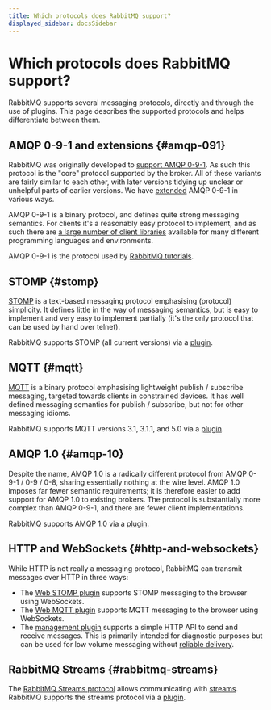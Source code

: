 ```yaml
---
title: Which protocols does RabbitMQ support?
displayed_sidebar: docsSidebar
---
```

<!--
Copyright (c) 2005-2024 Broadcom. All Rights Reserved. The term "Broadcom" refers to Broadcom Inc. and/or its subsidiaries.

All rights reserved. This program and the accompanying materials
are made available under the terms of the under the Apache License,
Version 2.0 (the "License”); you may not use this file except in compliance
with the License. You may obtain a copy of the License at

https://www.apache.org/licenses/LICENSE-2.0

Unless required by applicable law or agreed to in writing, software
distributed under the License is distributed on an "AS IS" BASIS,
WITHOUT WARRANTIES OR CONDITIONS OF ANY KIND, either express or implied.
See the License for the specific language governing permissions and
limitations under the License.
-->

# Which protocols does RabbitMQ support?

RabbitMQ supports several messaging protocols, directly and through the
use of plugins. This page describes the supported protocols and
helps differentiate between them.

## AMQP 0-9-1 and extensions {#amqp-091}

RabbitMQ was originally developed to [support AMQP 0-9-1](/amqp-0-9-1-protocol).
As such this protocol is the "core" protocol supported by
the broker. All of these variants are fairly similar to each other,
with later versions tidying up unclear or unhelpful parts of earlier
versions. We have [extended](./extensions) AMQP 0-9-1
in various ways.

AMQP 0-9-1 is a binary protocol, and defines quite strong
messaging semantics. For clients it's a reasonably easy
protocol to implement, and as such there
are [a large number of client libraries](./devtools) available for
many different programming languages and environments.

AMQP 0-9-1 is the protocol used by [RabbitMQ tutorials](/tutorials).


## STOMP {#stomp}

[STOMP](http://stomp.github.io/) is a text-based
messaging protocol emphasising (protocol) simplicity. It
defines little in the way of messaging semantics, but is
easy to implement and very easy to implement partially (it's
the only protocol that can be used by hand over telnet).

RabbitMQ supports STOMP (all current versions) via
a [plugin](./stomp).


## MQTT {#mqtt}

[MQTT](http://mqtt.org/) is a binary protocol
emphasising lightweight publish / subscribe messaging,
targeted towards clients in constrained devices. It has
well defined messaging semantics for publish / subscribe,
but not for other messaging idioms.

RabbitMQ supports MQTT versions 3.1, 3.1.1, and 5.0 via a [plugin](./mqtt).


## AMQP 1.0 {#amqp-10}

Despite the name, AMQP 1.0 is a radically different protocol from
AMQP 0-9-1 / 0-9 / 0-8, sharing essentially nothing at the wire
level. AMQP 1.0 imposes far fewer semantic requirements; it is
therefore easier to add support for AMQP 1.0 to existing
brokers. The protocol is substantially more complex than AMQP 0-9-1,
and there are fewer client implementations.

RabbitMQ supports AMQP 1.0 via a [plugin](./plugins).


## HTTP and WebSockets {#http-and-websockets}

While HTTP is not really a messaging protocol,
RabbitMQ can transmit messages over HTTP in three ways:

 * The [Web STOMP plugin](./web-stomp) supports STOMP
   messaging to the browser using WebSockets.
 * The [Web MQTT plugin](./web-mqtt) supports MQTT
   messaging to the browser using WebSockets.
 * The [management plugin](./management) supports a
   simple HTTP API to send and receive messages. This is primarily
   intended for diagnostic purposes but can be used for low volume
   messaging without [reliable delivery](./reliability).

## RabbitMQ Streams {#rabbitmq-streams}

The [RabbitMQ Streams protocol](https://github.com/rabbitmq/rabbitmq-server/blob/v3.10.x/deps/rabbitmq_stream/docs/PROTOCOL.adoc) allows communicating with [streams](./streams).
RabbitMQ supports the streams protocol via a [plugin](./stream).
